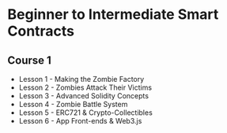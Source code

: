 # Beginner to Intermediate Smart Contracts
## Course 1
- Lesson 1 - Making the Zombie Factory
- Lesson 2 - Zombies Attack Their Victims
- Lesson 3 - Advanced Solidity Concepts
- Lesson 4 - Zombie Battle System
- Lesson 5 - ERC721 & Crypto-Collectibles
- Lesson 6 - App Front-ends & Web3.js
